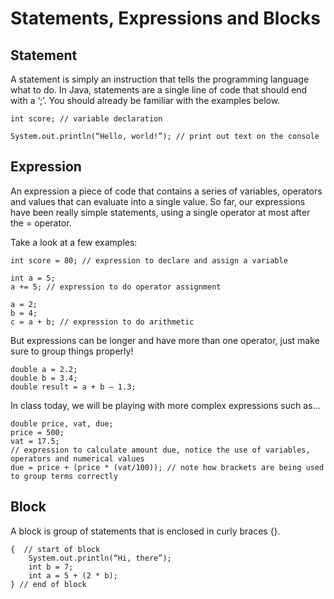 # Statements, Expressions and Blocks

## Statement

A statement is simply an instruction that tells the programming language what to do. In Java, statements are a single line of code that should end with a ‘;’. You should already be familiar with the examples below.

```
int score; // variable declaration

System.out.println(“Hello, world!”); // print out text on the console
```

## Expression

An expression a piece of code that contains a series of variables, operators and values that can evaluate into a single value. So far, our expressions have been really simple statements, using a single operator at most after the = operator.

Take a look at a few examples:

```
int score = 80; // expression to declare and assign a variable

int a = 5; 
a += 5; // expression to do operator assignment

a = 2; 
b = 4; 
c = a + b; // expression to do arithmetic

```

But expressions can be longer and have more than one operator, just make sure to group things properly!

```
double a = 2.2;
double b = 3.4;
double result = a + b – 1.3;
```

In class today, we will be playing with more complex expressions such as...

```
double price, vat, due; 
price = 500;
vat = 17.5;
// expression to calculate amount due, notice the use of variables, operators and numerical values
due = price + (price * (vat/100)); // note how brackets are being used to group terms correctly
```
## Block

A block is group of statements that is enclosed in curly braces {}.

```
{  // start of block
	System.out.println(“Hi, there”);
	int b = 7;
    int a = 5 + (2 * b);
} // end of block

```



